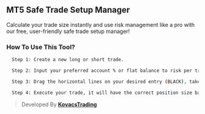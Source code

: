 ## MT5 Safe Trade Setup Manager

Calculate your trade size instantly and use risk management like a pro with our free, user-friendly safe trade setup manager!

### How To Use This Tool?

```bash
  Step 1: Create a new long or short trade.
```

```bash
  Step 2: Input your preferred account % or flat balance to risk per trade.
```

```bash
  Step 3: Drag the horizontal lines on your desired entry (BLACK), take-profit (GREEN), stop-loss (RED) price.
```

```bash
  Step 4: Execute your trade, it will have the correct position size based on your risk per trade settings.
```

> Developed By **[KovacsTrading](https://kovacstrading.com/)**
